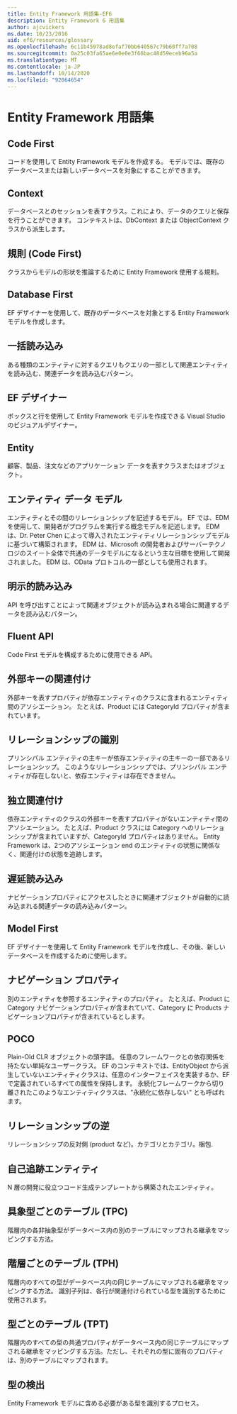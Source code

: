 ```yaml
---
title: Entity Framework 用語集-EF6
description: Entity Framework 6 用語集
author: ajcvickers
ms.date: 10/23/2016
uid: ef6/resources/glossary
ms.openlocfilehash: 6c11b45978ad8efaf70bb640567c79b60ff7a708
ms.sourcegitcommit: 0a25c03fa65ae6e0e0e3f66bac48d59eceb96a5a
ms.translationtype: MT
ms.contentlocale: ja-JP
ms.lasthandoff: 10/14/2020
ms.locfileid: "92064654"
---
```

# <a name="entity-framework-glossary"></a>Entity Framework 用語集
## <a name="code-first"></a>Code First
コードを使用して Entity Framework モデルを作成する。 モデルでは、既存のデータベースまたは新しいデータベースを対象にすることができます。

## <a name="context"></a>Context
データベースとのセッションを表すクラス。これにより、データのクエリと保存を行うことができます。 コンテキストは、DbContext または ObjectContext クラスから派生します。

## <a name="convention-code-first"></a>規則 (Code First)
クラスからモデルの形状を推論するために Entity Framework 使用する規則。

## <a name="database-first"></a>Database First
EF デザイナーを使用して、既存のデータベースを対象とする Entity Framework モデルを作成します。

## <a name="eager-loading"></a>一括読み込み
ある種類のエンティティに対するクエリもクエリの一部として関連エンティティを読み込む、関連データを読み込むパターン。

## <a name="ef-designer"></a>EF デザイナー
ボックスと行を使用して Entity Framework モデルを作成できる Visual Studio のビジュアルデザイナー。

## <a name="entity"></a>Entity
顧客、製品、注文などのアプリケーション データを表すクラスまたはオブジェクト。

## <a name="entity-data-model"></a>エンティティ データ モデル
エンティティとその間のリレーションシップを記述するモデル。 EF では、EDM を使用して、開発者がプログラムを実行する概念モデルを記述します。 EDM は、Dr. Peter Chen によって導入されたエンティティリレーションシップモデルに基づいて構築されます。 EDM は、Microsoft の開発者およびサーバーテクノロジのスイート全体で共通のデータモデルになるという主な目標を使用して開発されました。 EDM は、OData プロトコルの一部としても使用されます。

## <a name="explicit-loading"></a>明示的読み込み
API を呼び出すことによって関連オブジェクトが読み込まれる場合に関連するデータを読み込むパターン。

## <a name="fluent-api"></a>Fluent API
Code First モデルを構成するために使用できる API。

## <a name="foreign-key-association"></a>外部キーの関連付け
外部キーを表すプロパティが依存エンティティのクラスに含まれるエンティティ間のアソシエーション。 たとえば、Product には CategoryId プロパティが含まれています。

## <a name="identifying-relationship"></a>リレーションシップの識別
プリンシパル エンティティの主キーが依存エンティティの主キーの一部であるリレーションシップ。 このようなリレーションシップでは、プリンシパル エンティティが存在しないと、依存エンティティは存在できません。

## <a name="independent-association"></a>独立関連付け
依存エンティティのクラスの外部キーを表すプロパティがないエンティティ間のアソシエーション。 たとえば、Product クラスには Category へのリレーションシップが含まれていますが、CategoryId プロパティはありません。 Entity Framework は、2つのアソシエーション end のエンティティの状態に関係なく、関連付けの状態を追跡します。

## <a name="lazy-loading"></a>遅延読み込み
ナビゲーションプロパティにアクセスしたときに関連オブジェクトが自動的に読み込まれる関連データの読み込みパターン。

## <a name="model-first"></a>Model First
EF デザイナーを使用して Entity Framework モデルを作成し、その後、新しいデータベースを作成するために使用します。

## <a name="navigation-property"></a>ナビゲーション プロパティ
別のエンティティを参照するエンティティのプロパティ。 たとえば、Product に Category ナビゲーションプロパティが含まれていて、Category に Products ナビゲーションプロパティが含まれているとします。

## <a name="poco"></a>POCO
Plain-Old CLR オブジェクトの頭字語。 任意のフレームワークとの依存関係を持たない単純なユーザークラス。 EF のコンテキストでは、EntityObject から派生していないエンティティクラスは、任意のインターフェイスを実装するか、EF で定義されているすべての属性を保持します。 永続化フレームワークから切り離されたこのようなエンティティクラスは、"永続化に依存しない" とも呼ばれます。  

## <a name="relationship-inverse"></a>リレーションシップの逆
リレーションシップの反対側 (product など)。カテゴリとカテゴリ。梱包.

## <a name="self-tracking-entity"></a>自己追跡エンティティ
N 層の開発に役立つコード生成テンプレートから構築されたエンティティ。

## <a name="table-per-concrete-type-tpc"></a>具象型ごとのテーブル (TPC)
階層内の各非抽象型がデータベース内の別のテーブルにマップされる継承をマッピングする方法。

## <a name="table-per-hierarchy-tph"></a>階層ごとのテーブル (TPH)
階層内のすべての型がデータベース内の同じテーブルにマップされる継承をマッピングする方法。 識別子列は、各行が関連付けられている型を識別するために使用されます。

## <a name="table-per-type-tpt"></a>型ごとのテーブル (TPT)
階層内のすべての型の共通プロパティがデータベース内の同じテーブルにマップされる継承をマッピングする方法。ただし、それぞれの型に固有のプロパティは、別のテーブルにマップされます。

## <a name="type-discovery"></a>型の検出
Entity Framework モデルに含める必要がある型を識別するプロセス。
